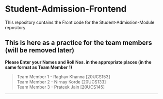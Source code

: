 # Student-Admission-Frontend

This repository contains the Front code for the Student-Admission-Module repository

## This is here as a practice for the team members (will be removed later)

**Please Enter your Names and Roll Nos. in the appropriate places (in the same format as Team Member 1)**

> Team Member 1 - Raghav Khanna [20UCS153] <br />
> Team Member 2 - Nirnay Korde [20UCS133] <br />
> Team Member 3 - Prateek Jain [20UCS145] <br />

---
